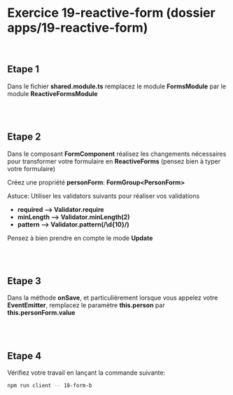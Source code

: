 # Exercice 19-reactive-form (dossier apps/19-reactive-form)

<br>

## Etape 1

Dans le fichier **shared.module.ts** remplacez le module **FormsModule** par le module **ReactiveFormsModule**

<br><br>

## Etape 2

Dans le composant **FormComponent** réalisez les changements nécessaires pour transformer votre formulaire en **ReactiveForms** (pensez bien à typer votre formulaire)

Créez une propriété **personForm**: **FormGroup\<PersonForm>**

Astuce: Utiliser les validators suivants pour réaliser vos validations

-   **required --> Validator.require**
-   **minLength --> Validator.minLength(2)**
-   **pattern --> Validator.pattern(/\d{10}/)**

Pensez à bien prendre en compte le mode **Update**

<br><br>

## Etape 3

Dans la méthode **onSave**, et particulièrement lorsque vous appelez votre **EventEmitter**, remplacez le paramètre **this.person** par **this.personForm.value**

<br><br>

## Etape 4

Vérifiez votre travail en lançant la commande suivante:

```bash
npm run client -- 18-form-b
```
